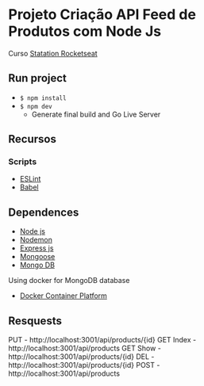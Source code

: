 
# Projeto Criação API Feed de Produtos com Node Js

Curso [Statation Rocketseat](station.rocketseat.com.br)

## Run project
- `$ npm install`
- `$ npm dev`
    - Generate final build and Go Live Server

## Recursos
### Scripts
- [ESLint](https://eslint.org/)
- [Babel](https://babeljs.io/)

## Dependences
- [Node js](https://nodejs.org/en/)
- [Nodemon](https://nodemon.io/)
- [Express js](https://expressjs.com/pt-br/) 
- [Mongoose](https://mongoosejs.com/) 
- [Mongo DB](https://www.mongodb.com/)

Using docker for MongoDB database
- [Docker Container Platform](https://www.docker.com/)

## Resquests
PUT - http://localhost:3001/api/products/{id}
GET Index - http://localhost:3001/api/products
GET Show - http://localhost:3001/api/products/{id}
DEL - http://localhost:3001/api/products/{id}
POST - http://localhost:3001/api/products
